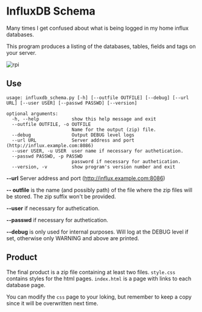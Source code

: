 # InfluxDB Schema


Many times I get confused about what is being logged in my home influx databases.

This program produces a listing of the databases, tables, fields and tags on your server.

![rpi](https://user-images.githubusercontent.com/11944096/159730316-cde3ceab-84d5-4c36-97b4-e5a67cb06972.png)


## Use

```
usage: influxdb_schema.py [-h] [--outfile OUTFILE] [--debug] [--url URL] [--user USER] [--passwd PASSWD] [--version]

optional arguments:
  -h, --help            show this help message and exit
  --outfile OUTFILE, -o OUTFILE
                        Name for the output (zip) file.
  --debug               Output DEBUG level logs
  --url URL             Server address and port (http://influx.example.com:8086)
  --user USER, -u USER  user name if necessary for authetication.
  --passwd PASSWD, -p PASSWD
                        password if necessary for authetication.
  --version, -v         show program's version number and exit
```

**--url** Server address and port (http://influx.example.com:8086)

**-- outfile** is the name (and possibly path) of the file where the zip files will be stored.  The zip suffix won't be provided.

**--user** if necessary for authetication.

**--passwd** if necessary for authetication.

**--debug** is only used for internal purposes.  Will log at the DEBUG level if set, otherwise only WARNING and above are printed.

## Product

The final product is a zip file containing at least two files. 
`style.css` contains styles for the html pages. `index.html` is a page with links to each database page.

You can modify the `css` page to your loking, but remember to keep a copy since it will be overwritten next time.
